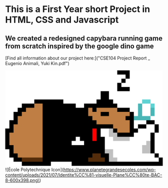 # This is a First Year short Project in HTML, CSS and Javascript

## We created a redesigned capybara running game from scratch inspired by the google dino game

[Find all information about our project here:]("CSE104 Project Report _ Eugenio Animali, Yuki Kin.pdf")

![Thumbnail](img/fancycapydead.png) ![École Polytechnique Icon](https://www.planetegrandesecoles.com/wp-content/uploads/2021/07/Identite%CC%81-visuelle-Plane%CC%80te-BAC-8-600x398.png\)

